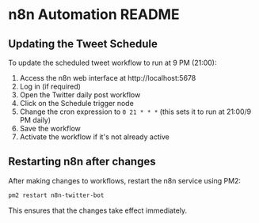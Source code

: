 # n8n Automation README

## Updating the Tweet Schedule

To update the scheduled tweet workflow to run at 9 PM (21:00):

1. Access the n8n web interface at http://localhost:5678
2. Log in (if required)
3. Open the Twitter daily post workflow
4. Click on the Schedule trigger node
5. Change the cron expression to `0 21 * * *` (this sets it to run at 21:00/9 PM daily)
6. Save the workflow
7. Activate the workflow if it's not already active

## Restarting n8n after changes

After making changes to workflows, restart the n8n service using PM2:

```bash
pm2 restart n8n-twitter-bot
```

This ensures that the changes take effect immediately.

